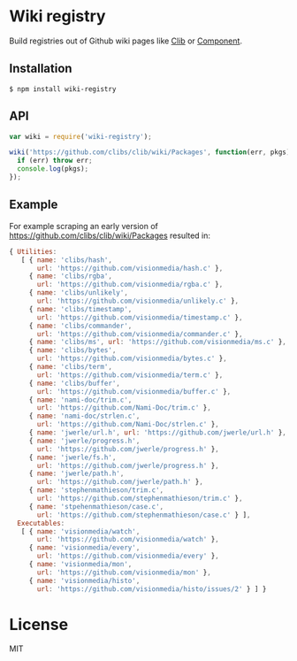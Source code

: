 
# Wiki registry

  Build registries out of Github wiki pages like [Clib](https://github.com/clibs/clib/wiki/Packages)
  or [Component](https://github.com/component/component/wiki/Components).

## Installation

    $ npm install wiki-registry

## API

```js
var wiki = require('wiki-registry');

wiki('https://github.com/clibs/clib/wiki/Packages', function(err, pkgs){
  if (err) throw err;
  console.log(pkgs);
});
```

## Example

  For example scraping an early version of https://github.com/clibs/clib/wiki/Packages
  resulted in:

```js
{ Utilities: 
   [ { name: 'clibs/hash',
       url: 'https://github.com/visionmedia/hash.c' },
     { name: 'clibs/rgba',
       url: 'https://github.com/visionmedia/rgba.c' },
     { name: 'clibs/unlikely',
       url: 'https://github.com/visionmedia/unlikely.c' },
     { name: 'clibs/timestamp',
       url: 'https://github.com/visionmedia/timestamp.c' },
     { name: 'clibs/commander',
       url: 'https://github.com/visionmedia/commander.c' },
     { name: 'clibs/ms', url: 'https://github.com/visionmedia/ms.c' },
     { name: 'clibs/bytes',
       url: 'https://github.com/visionmedia/bytes.c' },
     { name: 'clibs/term',
       url: 'https://github.com/visionmedia/term.c' },
     { name: 'clibs/buffer',
       url: 'https://github.com/visionmedia/buffer.c' },
     { name: 'nami-doc/trim.c',
       url: 'https://github.com/Nami-Doc/trim.c' },
     { name: 'nami-doc/strlen.c',
       url: 'https://github.com/Nami-Doc/strlen.c' },
     { name: 'jwerle/url.h', url: 'https://github.com/jwerle/url.h' },
     { name: 'jwerle/progress.h',
       url: 'https://github.com/jwerle/progress.h' },
     { name: 'jwerle/fs.h',
       url: 'https://github.com/jwerle/progress.h' },
     { name: 'jwerle/path.h',
       url: 'https://github.com/jwerle/path.h' },
     { name: 'stephenmathieson/trim.c',
       url: 'https://github.com/stephenmathieson/trim.c' },
     { name: 'stpehenmathieson/case.c',
       url: 'https://github.com/stephenmathieson/case.c' } ],
  Executables: 
   [ { name: 'visionmedia/watch',
       url: 'https://github.com/visionmedia/watch' },
     { name: 'visionmedia/every',
       url: 'https://github.com/visionmedia/every' },
     { name: 'visionmedia/mon',
       url: 'https://github.com/visionmedia/mon' },
     { name: 'visionmedia/histo',
       url: 'https://github.com/visionmedia/histo/issues/2' } ] }

```

# License

  MIT
